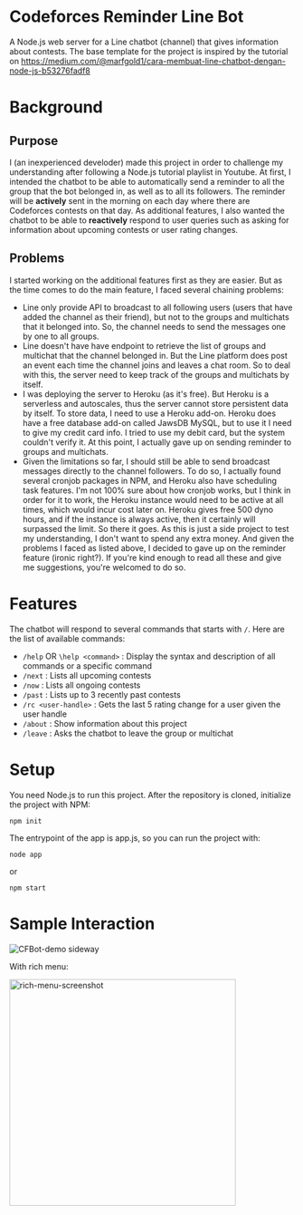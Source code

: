 # Codeforces Reminder Line Bot
A Node.js web server for a Line chatbot (channel) that gives information about contests. The base template for the project is inspired by the tutorial on https://medium.com/@marfgold1/cara-membuat-line-chatbot-dengan-node-js-b53276fadf8

# Background
## Purpose
I (an inexperienced develoder) made this project in order to challenge my understanding after following a Node.js tutorial playlist in Youtube. At first, I intended the chatbot to be able to automatically send a reminder to all the group that the bot belonged in, as well as to all its followers. The reminder will be **actively** sent in the morning on each day where there are Codeforces contests on that day. As additional features, I also wanted the chatbot to be able to **reactively** respond to user queries such as asking for information about upcoming contests or user rating changes.

## Problems
I started working on the additional features first as they are easier. But as the time comes to do the main feature, I faced several chaining problems:
- Line only provide API to broadcast to all following users (users that have added the channel as their friend), but not to the groups and multichats that it belonged into. So, the channel needs to send the messages one by one to all groups.
- Line doesn't have have endpoint to retrieve the list of groups and multichat that the channel belonged in. But the Line platform does post an event each time the channel joins and leaves a chat room. So to deal with this, the server need to keep track of the groups and multichats by itself.
- I was deploying the server to Heroku (as it's free). But Heroku is a serverless and autoscales, thus the server cannot store persistent data by itself. To store data, I need to use a Heroku add-on. Heroku does have a free database add-on called JawsDB MySQL, but to use it I need to give my credit card info. I tried to use my debit card, but the system couldn't verify it. At this point, I actually gave up on sending reminder to groups and multichats.
- Given the limitations so far, I should still be able to send broadcast messages directly to the channel followers. To do so, I actually found several cronjob packages in NPM, and Heroku also have scheduling task features. I'm not 100% sure about how cronjob works, but I think in order for it to work, the Heroku instance would need to be active at all times, which would incur cost later on. Heroku gives free 500 dyno hours, and if the instance is always active, then it certainly will surpassed the limit.
So there it goes. As this is just a side project to test my understanding, I don't want to spend any extra money. And given the problems I faced as listed above, I decided to gave up on the reminder feature (ironic right?). If you're kind enough to read all these and give me suggestions, you're welcomed to do so.

# Features
The chatbot will respond to several commands that starts with `/`. Here are the list of available commands:
- `/help` OR `\help <command>` : Display the syntax and description of all commands or a specific command
- `/next` : Lists all upcoming contests
- `/now` : Lists all ongoing contests
- `/past` : Lists up to 3 recently past contests
- `/rc <user-handle>` : Gets the last 5 rating change for a user given the user handle
- `/about` : Show information about this project
- `/leave` : Asks the chatbot to leave the group or multichat

# Setup
You need Node.js to run this project. After the repository is cloned, initialize the project with NPM:
```
npm init
```
The entrypoint of the app is app.js, so you can run the project with:
```
node app
```
or
```
npm start
```

# Sample Interaction
![CFBot-demo sideway](https://user-images.githubusercontent.com/47552445/152628815-e88fde91-6275-4457-add3-ced6159fdc7a.jpg)

With rich menu:

<img src="https://user-images.githubusercontent.com/47552445/188313273-8adff92a-ecd2-43ed-9594-3159f1062fa5.jpg" alt="rich-menu-screenshot" style="width:400px; display:block;"/>


